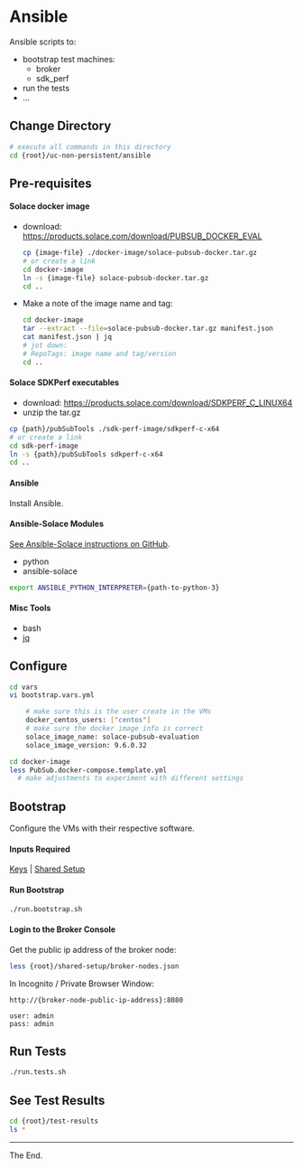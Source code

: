# Ansible

Ansible scripts to:
- bootstrap test machines:
  - broker
  - sdk_perf
- run the tests
- ...

## Change Directory
````bash
# execute all commands in this directory
cd {root}/uc-non-persistent/ansible
````
## Pre-requisites

#### Solace docker image
- download: https://products.solace.com/download/PUBSUB_DOCKER_EVAL
  ````bash
  cp {image-file} ./docker-image/solace-pubsub-docker.tar.gz
  # or create a link
  cd docker-image
  ln -s {image-file} solace-pubsub-docker.tar.gz
  cd ..
  ````
- Make a note of the image name and tag:
  ````bash
  cd docker-image
  tar --extract --file=solace-pubsub-docker.tar.gz manifest.json
  cat manifest.json | jq
  # jot down:
  # RepoTags: image name and tag/version
  cd ..
  ````

#### Solace SDKPerf executables
- download: https://products.solace.com/download/SDKPERF_C_LINUX64
- unzip the tar.gz
````bash
cp {path}/pubSubTools ./sdk-perf-image/sdkperf-c-x64
# or create a link
cd sdk-perf-image
ln -s {path}/pubSubTools sdkperf-c-x64
cd ..
````

#### Ansible

Install Ansible.

#### Ansible-Solace Modules

[See Ansible-Solace instructions on GitHub](https://github.com/solace-iot-team/ansible-solace).

- python
- ansible-solace

````bash
export ANSIBLE_PYTHON_INTERPRETER={path-to-python-3}
````

#### Misc Tools
- bash
- [jq](https://stedolan.github.io/jq/download/)

## Configure

````bash
cd vars
vi bootstrap.vars.yml

    # make sure this is the user create in the VMs
    docker_centos_users: ["centos"]
    # make sure the docker image info is correct
    solace_image_name: solace-pubsub-evaluation
    solace_image_version: 9.6.0.32
````

````bash
cd docker-image
less PubSub.docker-compose.template.yml
  # make adjustments to experiment with different settings

````

## Bootstrap

Configure the VMs with their respective software.
#### Inputs Required

[Keys](../keys) |
[Shared Setup](../shared-setup)

#### Run Bootstrap
````bash
./run.bootstrap.sh
````

#### Login to the Broker Console

Get the public ip address of the broker node:
````bash
less {root}/shared-setup/broker-nodes.json

````

In Incognito / Private Browser Window:
```
http://{broker-node-public-ip-address}:8080

user: admin
pass: admin
```

## Run Tests
````bash
./run.tests.sh
````

## See Test Results

````bash
cd {root}/test-results
ls *
````

---
The End.
